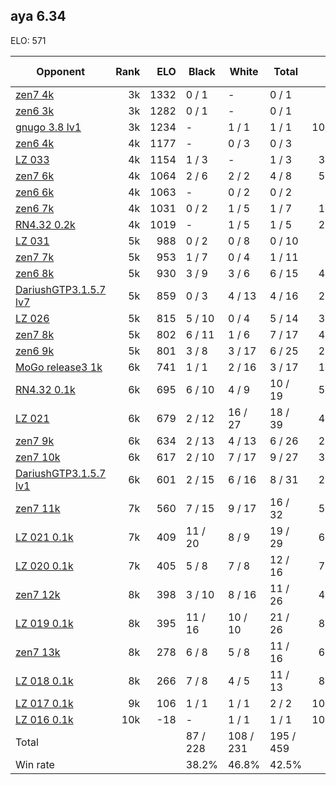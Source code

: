 ## aya 6.34 ##

ELO: 571

Opponent | Rank | ELO | Black | White | Total | Win rate
---------|-----:|----:|-------|-------|-------|-------:
[zen7 4k](zen7%204k.md) | 3k | 1332 | 0 / 1 | - | 0 / 1 | 0.0%
[zen6 3k](zen6%203k.md) | 3k | 1282 | 0 / 1 | - | 0 / 1 | 0.0%
[gnugo 3.8 lv1](gnugo%203.8%20lv1.md) | 3k | 1234 | - | 1 / 1 | 1 / 1 | 100.0%
[zen6 4k](zen6%204k.md) | 4k | 1177 | - | 0 / 3 | 0 / 3 | 0.0%
[LZ 033](LZ%20033.md) | 4k | 1154 | 1 / 3 | - | 1 / 3 | 33.3%
[zen7 6k](zen7%206k.md) | 4k | 1064 | 2 / 6 | 2 / 2 | 4 / 8 | 50.0%
[zen6 6k](zen6%206k.md) | 4k | 1063 | - | 0 / 2 | 0 / 2 | 0.0%
[zen6 7k](zen6%207k.md) | 4k | 1031 | 0 / 2 | 1 / 5 | 1 / 7 | 14.3%
[RN4.32 0.2k](RN4.32%200.2k.md) | 4k | 1019 | - | 1 / 5 | 1 / 5 | 20.0%
[LZ 031](LZ%20031.md) | 5k | 988 | 0 / 2 | 0 / 8 | 0 / 10 | 0.0%
[zen7 7k](zen7%207k.md) | 5k | 953 | 1 / 7 | 0 / 4 | 1 / 11 | 9.1%
[zen6 8k](zen6%208k.md) | 5k | 930 | 3 / 9 | 3 / 6 | 6 / 15 | 40.0%
[DariushGTP3.1.5.7 lv7](DariushGTP3.1.5.7%20lv7.md) | 5k | 859 | 0 / 3 | 4 / 13 | 4 / 16 | 25.0%
[LZ 026](LZ%20026.md) | 5k | 815 | 5 / 10 | 0 / 4 | 5 / 14 | 35.7%
[zen7 8k](zen7%208k.md) | 5k | 802 | 6 / 11 | 1 / 6 | 7 / 17 | 41.2%
[zen6 9k](zen6%209k.md) | 5k | 801 | 3 / 8 | 3 / 17 | 6 / 25 | 24.0%
[MoGo release3 1k](MoGo%20release3%201k.md) | 6k | 741 | 1 / 1 | 2 / 16 | 3 / 17 | 17.6%
[RN4.32 0.1k](RN4.32%200.1k.md) | 6k | 695 | 6 / 10 | 4 / 9 | 10 / 19 | 52.6%
[LZ 021](LZ%20021.md) | 6k | 679 | 2 / 12 | 16 / 27 | 18 / 39 | 46.2%
[zen7 9k](zen7%209k.md) | 6k | 634 | 2 / 13 | 4 / 13 | 6 / 26 | 23.1%
[zen7 10k](zen7%2010k.md) | 6k | 617 | 2 / 10 | 7 / 17 | 9 / 27 | 33.3%
[DariushGTP3.1.5.7 lv1](DariushGTP3.1.5.7%20lv1.md) | 6k | 601 | 2 / 15 | 6 / 16 | 8 / 31 | 25.8%
[zen7 11k](zen7%2011k.md) | 7k | 560 | 7 / 15 | 9 / 17 | 16 / 32 | 50.0%
[LZ 021 0.1k](LZ%20021%200.1k.md) | 7k | 409 | 11 / 20 | 8 / 9 | 19 / 29 | 65.5%
[LZ 020 0.1k](LZ%20020%200.1k.md) | 7k | 405 | 5 / 8 | 7 / 8 | 12 / 16 | 75.0%
[zen7 12k](zen7%2012k.md) | 8k | 398 | 3 / 10 | 8 / 16 | 11 / 26 | 42.3%
[LZ 019 0.1k](LZ%20019%200.1k.md) | 8k | 395 | 11 / 16 | 10 / 10 | 21 / 26 | 80.8%
[zen7 13k](zen7%2013k.md) | 8k | 278 | 6 / 8 | 5 / 8 | 11 / 16 | 68.8%
[LZ 018 0.1k](LZ%20018%200.1k.md) | 8k | 266 | 7 / 8 | 4 / 5 | 11 / 13 | 84.6%
[LZ 017 0.1k](LZ%20017%200.1k.md) | 9k | 106 | 1 / 1 | 1 / 1 | 2 / 2 | 100.0%
[LZ 016 0.1k](LZ%20016%200.1k.md) | 10k | -18 | - | 1 / 1 | 1 / 1 | 100.0%
Total | | | 87 / 228 | 108 / 231 | 195 / 459 | 
Win rate| | | 38.2% | 46.8% | 42.5% | 
